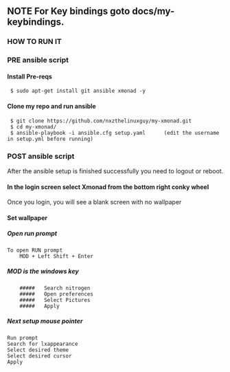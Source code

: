 ## NOTE For Key bindings goto docs/my-keybindings.
### HOW TO RUN IT
### PRE ansible script

#### Install Pre-reqs
	 $ sudo apt-get install git ansible xmonad -y

#### Clone my repo and run ansible
	 $ git clone https://github.com/nxzthelinuxguy/my-xmonad.git
	 $ cd my-xmonad/
	 $ ansible-playbook -i ansible.cfg setup.yaml      (edit the username in setup.yml before running)

### POST ansible script
After the ansible setup is finished successfully you need to logout or reboot.

#### In the login screen select Xmonad from the bottom right conky wheel 

Once you login, you will see a blank screen with no wallpaper
#### Set wallpaper

#####	Open run prompt
	To open RUN prompt
		MOD + Left Shift + Enter
#####		MOD is the windows key
		#####	Search nitrogen 
		#####	Open preferences
		#####	Select Pictures 
		#####	Apply 

##### Next setup mouse pointer
	Run prompt
	Search for lxappearance
	Select desired theme
	Select desired cursor
	Apply
